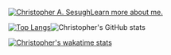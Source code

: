 [![Christopher A. Sesugh](https://res.cloudinary.com/christo/image/upload/v1682697484/christohybrid185_gmail.com_jqwkam.png)Learn more about me.](https://www.christophersesugh.com/about)
<!-- Top langs -->
[![Top Langs](https://github-readme-stats.vercel.app/api/top-langs/?username=christophersesugh&layout=compact)](https://github.com/christophersesugh/github-readme-stats)<!-- github stats -->![Christopher's GitHub stats](https://github-readme-stats.vercel.app/api?username=christophersesugh&show_icons=true&theme=radical)
<!-- wakatime -->
[![Christopher's wakatime stats](https://github-readme-stats.vercel.app/api/wakatime?username=christophersesugh&layout=donut)](https://github.com/anuraghazra/github-readme-stats)


<!---
christophersesugh/christophersesugh is a ✨ special ✨ repository because its `README.md` (this file) appears on your GitHub profile.
You can click the Preview link to take a look at your changes.
--->
